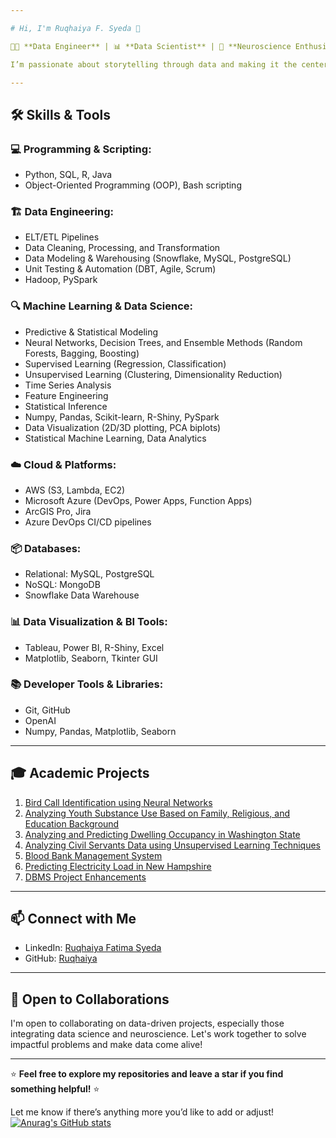 ```yaml
---

# Hi, I'm Ruqhaiya F. Syeda 👋

👩‍💻 **Data Engineer** | 📊 **Data Scientist** | 🧠 **Neuroscience Enthusiast**

I’m passionate about storytelling through data and making it the center of decision-making. With 2 years of experience as a Data Engineer and a strong background in Data Science, I have honed skills in data engineering, machine learning, and neuroscience research. Currently, I’m pursuing a Master’s in Data Science and working as a Graduate Research Assistant on projects that combine my love for technology and curiosity about the brain.

---
```


## 🛠️ Skills & Tools

### 💻 Programming & Scripting:
- Python, SQL, R, Java
- Object-Oriented Programming (OOP), Bash scripting

### 🏗️ Data Engineering:
- ELT/ETL Pipelines
- Data Cleaning, Processing, and Transformation
- Data Modeling & Warehousing (Snowflake, MySQL, PostgreSQL)
- Unit Testing & Automation (DBT, Agile, Scrum)
- Hadoop, PySpark

### 🔍 Machine Learning & Data Science:
- Predictive & Statistical Modeling
- Neural Networks, Decision Trees, and Ensemble Methods (Random Forests, Bagging, Boosting)
- Supervised Learning (Regression, Classification)
- Unsupervised Learning (Clustering, Dimensionality Reduction)
- Time Series Analysis
- Feature Engineering
- Statistical Inference
- Numpy, Pandas, Scikit-learn, R-Shiny, PySpark
- Data Visualization (2D/3D plotting, PCA biplots)
- Statistical Machine Learning, Data Analytics

### ☁️ Cloud & Platforms:
- AWS (S3, Lambda, EC2)
- Microsoft Azure (DevOps, Power Apps, Function Apps)
- ArcGIS Pro, Jira
- Azure DevOps CI/CD pipelines

### 📦 Databases:
- Relational: MySQL, PostgreSQL
- NoSQL: MongoDB
- Snowflake Data Warehouse

### 📊 Data Visualization & BI Tools:
- Tableau, Power BI, R-Shiny, Excel
- Matplotlib, Seaborn, Tkinter GUI

### 📚 Developer Tools & Libraries:
- Git, GitHub
- OpenAI
- Numpy, Pandas, Matplotlib, Seaborn

---

## 🎓 Academic Projects
1. [Bird Call Identification using Neural Networks](https://github.com/Ruqhaiya/Bird-call-Identification-using-Neural-Networks)
2. [Analyzing Youth Substance Use Based on Family, Religious, and Education Background](https://github.com/Ruqhaiya/Analyzing-Youth-Substance-Use-Based-on-Family-Religious-and-Education-background)
3. [Analyzing and Predicting Dwelling Occupancy in Washington State](https://github.com/Ruqhaiya/Analyzing-and-Predicting-Dwelling-Occupancy-in-Washington-State)
4. [Analyzing Civil Servants Data using Unsupervised Learning Techniques](https://github.com/Ruqhaiya/Analyzing-Civil-Servants-data-using-Unsupervised-Learning-techniques)
5. [Blood Bank Management System](https://github.com/Ruqhaiya/Blood-Bank-Management-System)
6. [Predicting Electricity Load in New Hampshire](https://github.com/Ruqhaiya/Predicting-Electricity-Load-in-New-Hampshire)
7. [DBMS Project Enhancements](https://github.com/Ruqhaiya/Dbms-Project-Enhancements)

---

## 📫 Connect with Me

- LinkedIn: [Ruqhaiya Fatima Syeda](https://www.linkedin.com/in/ruqhaiya-f-703425174/)
- GitHub: [Ruqhaiya](https://github.com/Ruqhaiya)

---

## 🎯 Open to Collaborations

I'm open to collaborating on data-driven projects, especially those integrating data science and neuroscience. Let's work together to solve impactful problems and make data come alive!

---

⭐ **Feel free to explore my repositories and leave a star if you find something helpful!** ⭐

Let me know if there’s anything more you’d like to add or adjust!
[![Anurag's GitHub stats](https://github-readme-stats.vercel.app/api?Ruqhaiya=anuraghazra)](https://github.com/anuraghazra/github-readme-stats)
